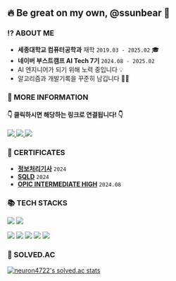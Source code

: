 ## 🔥 Be great on my own, @ssunbear 🐻

### ⁉️ ABOUT ME
- **세종대학교 컴퓨터공학과** 재학 `2019.03 - 2025.02` 🎓
- **네이버 부스트캠프 AI Tech 7기** `2024.08 - 2025.02`
- AI 엔지니어가 되기 위해 노력 중입니다 💡 
- 알고리즘과 개발기록을 꾸준히 남깁니다 ✍🏻

### 📃 MORE INFORMATION
####   👇 클릭하시면 해당하는 링크로 연결됩니다! 👇
<a href="https://ssunbear.notion.site/ea1f7e630a0346bdbf19a5407c9e1592"/>
  <img src="https://img.shields.io/badge/Notion-000000.svg?&style=for-the-badge&logo=Notion&logoColor=white"/> </a>
<a href="https://define-me.tistory.com/"/>
   <img src="https://img.shields.io/badge/Tistory-FD5F07.svg?&style=for-the-badge&logo=Tistory&logoColor=white"/> </a>
<a href="https://blog.naver.com/define_me">
   <img src="https://img.shields.io/badge/BLOG-03C75A.svg?&style=for-the-badge&logo=Naver&logoColor=white"/> </a>

### 💎 CERTIFICATES
- [**정보처리기사**](https://www.notion.so/ssunbear/3c195ae5b2c24987a7da0aea9ff6b953) `2024`
- [**SQLD**](https://www.notion.so/ssunbear/SQLD-25d1dafef4bd4dd5bcbd95955a6b3c81) `2024`
- [**OPIC INTERMEDIATE HIGH**](https://www.notion.so/ssunbear/OPIC-0119671a1a7c4265a695bc0b122edee5) `2024.08`
<!--
### ✍🏻 STUDY
- [SJCE 알고리즘 스터디](https://github.com/j2noo/SJCE_Algorithm_Study) `2024.07 -`
- [15조가십오조 데일리 알고리즘](https://github.com/AI-Tech-7th-NLP-15/Daily-PS) `2024.08 -`
- [15조가십오조 CS 스터디](https://github.com/AI-Tech-7th-NLP-15/CS-Study) `2024.08 -`
-->
### 📚 TECH STACKS
<img src="https://img.shields.io/badge/Python-3776AB?style=for-the-badge&logo=Python&logoColor=white"> <img src="https://img.shields.io/badge/PyTorch-EE4C2C?style=for-the-badge&logo=PyTorch&logoColor=white">

<img src="https://img.shields.io/badge/java-007396?style=for-the-badge&logo=java&logoColor=white"> <img src="https://img.shields.io/badge/spring-6DB33F?style=for-the-badge&logo=spring&logoColor=white"> <img src="https://img.shields.io/badge/postgresql-4169E1?style=for-the-badge&logo=postgresql&logoColor=white"> <img src="https://img.shields.io/badge/Docker-2496ED?style=for-the-badge&logo=Docker&logoColor=white"> <img src="https://img.shields.io/badge/Git-F05032?style=for-the-badge&logo=Git&logoColor=white"> 

### 📜 SOLVED.AC
[![neuron4722's solved.ac stats](https://github-readme-solvedac.hyp3rflow.vercel.app/api/?handle=neuron4722)](https://solved.ac/profile/neuron4722)

